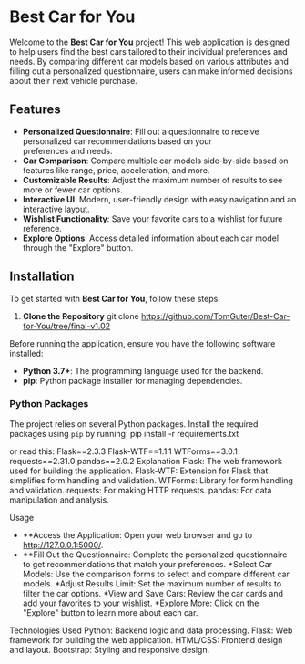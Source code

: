 # Best Car for You

Welcome to the **Best Car for You** project! This web application is designed to help users find the best cars tailored to their individual preferences and needs. By comparing different car models based on various attributes and filling out a personalized questionnaire, users can make informed decisions about their next vehicle purchase.

## Features
- **Personalized Questionnaire**: Fill out a questionnaire to receive personalized car recommendations based on your   
  preferences and needs.
- **Car Comparison**: Compare multiple car models side-by-side based on features like range, price, acceleration, and more.
- **Customizable Results**: Adjust the maximum number of results to see more or fewer car options.
- **Interactive UI**: Modern, user-friendly design with easy navigation and an interactive layout.
- **Wishlist Functionality**: Save your favorite cars to a wishlist for future reference.
- **Explore Options**: Access detailed information about each car model through the "Explore" button.

## Installation

To get started with **Best Car for You**, follow these steps:

1. **Clone the Repository**
git clone https://github.com/TomGuter/Best-Car-for-You/tree/final-v1.02

   
Before running the application, ensure you have the following software installed:

- **Python 3.7+**: The programming language used for the backend.
- **pip**: Python package installer for managing dependencies.

### Python Packages

The project relies on several Python packages. Install the required packages using `pip` by running:
pip install -r requirements.txt

or read this: 
Flask==2.3.3
Flask-WTF==1.1.1
WTForms==3.0.1
requests==2.31.0
pandas==2.0.2
Explanation
Flask: The web framework used for building the application.
Flask-WTF: Extension for Flask that simplifies form handling and validation.
WTForms: Library for form handling and validation.
requests: For making HTTP requests.
pandas: For data manipulation and analysis.


Usage

- **Access the Application: Open your web browser and go to http://127.0.0.1:5000/.
- **Fill Out the Questionnaire: Complete the personalized questionnaire to get recommendations that match your preferences.
*Select Car Models: Use the comparison forms to select and compare different car models.
*Adjust Results Limit: Set the maximum number of results to filter the car options.
*View and Save Cars: Review the car cards and add your favorites to your wishlist.
*Explore More: Click on the "Explore" button to learn more about each car.


Technologies Used
Python: Backend logic and data processing.
Flask: Web framework for building the web application.
HTML/CSS: Frontend design and layout.
Bootstrap: Styling and responsive design.
